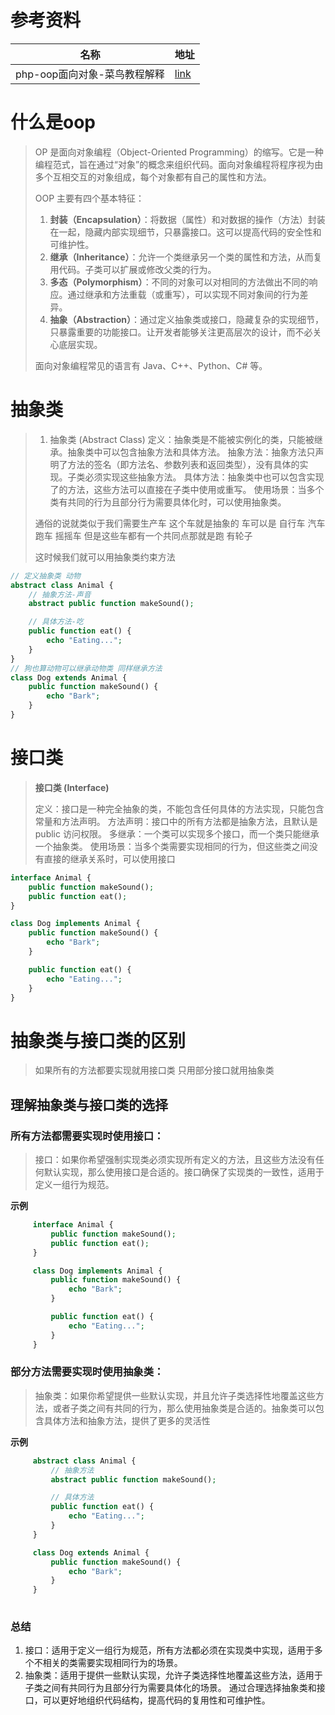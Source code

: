 # 参考资料

| 名称                         | 地址                                            |
| ---------------------------- | ----------------------------------------------- |
| php-oop面向对象-菜鸟教程解释 | [link](https://www.runoob.com/php/php-oop.html) |

#  什么是oop

> OP 是面向对象编程（Object-Oriented Programming）的缩写。它是一种编程范式，旨在通过“对象”的概念来组织代码。面向对象编程将程序视为由多个互相交互的对象组成，每个对象都有自己的属性和方法。
>
> OOP 主要有四个基本特征：
>
> 1. **封装（Encapsulation）**：将数据（属性）和对数据的操作（方法）封装在一起，隐藏内部实现细节，只暴露接口。这可以提高代码的安全性和可维护性。
> 2. **继承（Inheritance）**：允许一个类继承另一个类的属性和方法，从而复用代码。子类可以扩展或修改父类的行为。
> 3. **多态（Polymorphism）**：不同的对象可以对相同的方法做出不同的响应。通过继承和方法重载（或重写），可以实现不同对象间的行为差异。
> 4. **抽象（Abstraction）**：通过定义抽象类或接口，隐藏复杂的实现细节，只暴露重要的功能接口。让开发者能够关注更高层次的设计，而不必关心底层实现。
>
> 面向对象编程常见的语言有 Java、C++、Python、C# 等。

# 抽象类

> 1. 抽象类 (Abstract Class)
> 定义：抽象类是不能被实例化的类，只能被继承。抽象类中可以包含抽象方法和具体方法。
> 抽象方法：抽象方法只声明了方法的签名（即方法名、参数列表和返回类型），没有具体的实现。子类必须实现这些抽象方法。
> 具体方法：抽象类中也可以包含实现了的方法，这些方法可以直接在子类中使用或重写。
> 使用场景：当多个类有共同的行为且部分行为需要具体化时，可以使用抽象类。
>
> 通俗的说就类似于我们需要生产车  这个车就是抽象的  车可以是  自行车  汽车 跑车 摇摇车 但是这些车都有一个共同点那就是跑  有轮子
>
> 这时候我们就可以用抽象类约束方法  

```php
// 定义抽象类 动物  
abstract class Animal {
    // 抽象方法-声音
    abstract public function makeSound();

    // 具体方法-吃
    public function eat() {
        echo "Eating...";
    }
}
// 狗也算动物可以继承动物类 同样继承方法
class Dog extends Animal {
    public function makeSound() {
        echo "Bark";
    }
}
```

# 接口类

> **接口类 (Interface)**
>
> 定义：接口是一种完全抽象的类，不能包含任何具体的方法实现，只能包含常量和方法声明。
> 方法声明：接口中的所有方法都是抽象方法，且默认是 public 访问权限。
> 多继承：一个类可以实现多个接口，而一个类只能继承一个抽象类。
> 使用场景：当多个类需要实现相同的行为，但这些类之间没有直接的继承关系时，可以使用接口

```php
interface Animal {
    public function makeSound();
    public function eat();
}

class Dog implements Animal {
    public function makeSound() {
        echo "Bark";
    }

    public function eat() {
        echo "Eating...";
    }
}
```

# 抽象类与接口类的区别

> 如果所有的方法都要实现就用接口类 只用部分接口就用抽象类

## **理解抽象类与接口类的选择**

### 所有方法都需要实现时使用接口：

> 接口：如果你希望强制实现类必须实现所有定义的方法，且这些方法没有任何默认实现，那么使用接口是合适的。接口确保了实现类的一致性，适用于定义一组行为规范。

**示例**

```php
     interface Animal {
         public function makeSound();
         public function eat();
     }

     class Dog implements Animal {
         public function makeSound() {
             echo "Bark";
         }

         public function eat() {
             echo "Eating...";
         }
     }
```



### **部分方法需要实现时使用抽象类**：

> 抽象类：如果你希望提供一些默认实现，并且允许子类选择性地覆盖这些方法，或者子类之间有共同的行为，那么使用抽象类是合适的。抽象类可以包含具体方法和抽象方法，提供了更多的灵活性

**示例**

```php
     abstract class Animal {
         // 抽象方法
         abstract public function makeSound();

         // 具体方法
         public function eat() {
             echo "Eating...";
         }
     }

     class Dog extends Animal {
         public function makeSound() {
             echo "Bark";
         }
     }
    
```

### 总结

1. 接口：适用于定义一组行为规范，所有方法都必须在实现类中实现，适用于多个不相关的类需要实现相同行为的场景。
2. 抽象类：适用于提供一些默认实现，允许子类选择性地覆盖这些方法，适用于子类之间有共同行为且部分行为需要具体化的场景。
通过合理选择抽象类和接口，可以更好地组织代码结构，提高代码的复用性和可维护性。